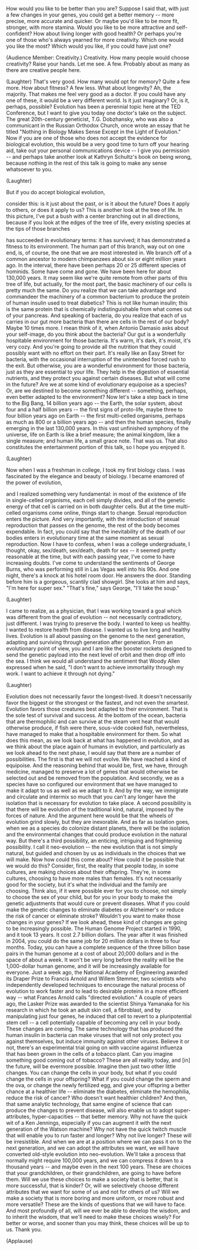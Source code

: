 
How would you like to be better than you are?
Suppose I said
that, with just a few changes in your genes,
you could get a better memory --
more precise,
more accurate and quicker.
Or maybe you&#39;d like to be more fit, stronger,
with more stamina.
Would you like to be more attractive and self-confident?
How about living longer with good health?
Or perhaps you&#39;re one of those
who&#39;s always yearned for more creativity.
Which one would you like the most?
Which would you like, if you could have just one?

(Audience Member: Creativity.)
Creativity.
How many people would choose creativity?
Raise your hands. Let me see.
A few. Probably about as many as there are creative people here.

(Laughter)
 That&#39;s very good.
How many would opt for memory?
Quite a few more.
How about fitness?
A few less.
What about longevity?
Ah, the majority. That makes me feel very good as a doctor.
If you could have any one of these,
it would be a very different world.
Is it just imaginary?
Or, is it, perhaps, possible?
Evolution has been a perennial topic
here at the TED Conference,
but I want to give you today
one doctor&#39;s take on the subject.
The great 20th-century geneticist,
T.G. Dobzhansky,
who was also a communicant
in the Russian Orthodox Church,
once wrote an essay that he titled
&quot;Nothing in Biology Makes Sense
Except in the Light of Evolution.&quot;
Now if you are one of those
who does not accept the evidence for biological evolution,
this would be a very good time to turn off your hearing aid,
take out your personal communications device --
I give you permission --
and perhaps take another look at Kathryn Schultz&#39;s book on being wrong,
because nothing in the rest of this talk
is going to make any sense whatsoever to you.

(Laughter)

But if you do accept
biological evolution,

consider this:
is it just about the past,
or is it about the future?
Does it apply to others,
or does it apply to us?
This is another look at the tree of life.
In this picture,
I&#39;ve put a bush with a center branching out in all directions,
because if you look at the edges
of the tree of life,
every existing species
at the tips of those branches

has succeeded in evolutionary terms:
it has survived;
it has demonstrated a fitness
to its environment.
The human part of this branch,
way out on one end,
is, of course, the one that we are most interested in.
We branch off of a common ancestor
to modern chimpanzees
about six or eight million years ago.
In the interval,
there have been perhaps 20 or 25
different species of hominids.
Some have come and gone.
We have been here for about 130,000 years.
It may seem like we&#39;re quite remote
from other parts of this tree of life,
but actually, for the most part,
the basic machinery of our cells
is pretty much the same.
Do you realize that we can take advantage
and commandeer the machinery of a common bacterium
to produce the protein of human insulin
used to treat diabetics?
This is not like human insulin;
this is the same protein
that is chemically indistinguishable
from what comes out of your pancreas.
And speaking of bacteria,
do you realize that each of us carries in our gut
more bacteria
than there are cells in the rest of our body?
Maybe 10 times more.
I mean think of it,
when Antonio Damasio asks about your self-image,
do you think about the bacteria?
Our gut is a wonderfully hospitable environment
for those bacteria.
It&#39;s warm, it&#39;s dark, it&#39;s moist,
it&#39;s very cozy.
And you&#39;re going to provide all the nutrition that they could possibly want
with no effort on their part.
It&#39;s really like an Easy Street for bacteria,
with the occasional interruption
of the unintended forced rush to the exit.
But otherwise,
you are a wonderful environment for those bacteria,
just as they are essential to your life.
They help in the digestion of essential nutrients,
and they protect you against certain diseases.
But what will come in the future?
Are we at some kind of evolutionary equipoise
as a species?
Or, are we destined
to become something different --
something, perhaps, even better adapted
to the environment?
Now let&#39;s take a step back in time
to the Big Bang, 14 billion years ago --
the Earth, the solar system,
about four and a half billion years --
the first signs of proto-life,
maybe three to four billion years ago on Earth --
the first multi-celled organisms,
perhaps as much
as 800 or a billion years ago --
and then the human species,
finally emerging
in the last 130,000 years.
In this vast unfinished symphony of the universe,
life on Earth is like a brief measure;
the animal kingdom,
like a single measure;
and human life,
a small grace note.
That was us.
That also constitutes the entertainment portion of this talk,
so I hope you enjoyed it.

(Laughter)

Now when I was a freshman in college,
I took my first biology class.
I was fascinated
by the elegance and beauty of biology.
I became enamored of the power of evolution,

and I realized something very fundamental:
in most of the existence of life
in single-celled organisms,
each cell simply divides,
and all of the genetic energy of that cell
is carried on in both daughter cells.
But at the time multi-celled organisms come online,
things start to change.
Sexual reproduction enters the picture.
And very importantly,
with the introduction of sexual reproduction
that passes on the genome,
the rest of the body
becomes expendable.
In fact, you could say
that the inevitability of the death of our bodies
enters in evolutionary time
at the same moment
as sexual reproduction.
Now I have to confess,
when I was a college undergraduate,
I thought, okay, sex/death, sex/death, death for sex --
it seemed pretty reasonable at the time,
but with each passing year,
I&#39;ve come to have increasing doubts.
I&#39;ve come to understand the sentiments of George Burns,
who was performing still in Las Vegas
well into his 90s.
And one night, there&#39;s a knock at his hotel room door.
He answers the door.
Standing before him is a gorgeous, scantily clad showgirl.
She looks at him and says,
&quot;I&#39;m here for super sex.&quot;
&quot;That&#39;s fine,&quot; says George, &quot;I&#39;ll take the soup.&quot;

(Laughter)

I came to realize,
as a physician,
that I was working toward a goal
which was different from the goal of evolution --
not necessarily contradictory, just different.
I was trying to preserve the body.
I wanted to keep us healthy.
I wanted to restore health from disease.
I wanted us to live long and healthy lives.
Evolution is all about passing on the genome
to the next generation,
adapting and surviving
through generation after generation.
From an evolutionary point of view,
you and I are like the booster rockets
designed to send the genetic payload
into the next level of orbit
and then drop off into the sea.
I think we would all understand the sentiment that Woody Allen expressed
when he said, &quot;I don&#39;t want to achieve immortality through my work.
I want to achieve it through not dying.&quot;

(Laughter)

Evolution does not necessarily
favor the longest-lived.
It doesn&#39;t necessarily favor the biggest
or the strongest or the fastest,
and not even the smartest.
Evolution favors
those creatures best adapted
to their environment.
That is the sole test
of survival and success.
At the bottom of the ocean,
bacteria that are thermophilic
and can survive at the steam vent heat
that would otherwise produce, if fish were there,
sous-vide cooked fish,
nevertheless, have managed
to make that a hospitable environment for them.
So what does this mean,
as we look back at what has happened in evolution,
and as we think about the place again
of humans in evolution,
and particularly as we look ahead
to the next phase,
I would say
that there are a number of possibilities.
The first is that we will not evolve.
We have reached
a kind of equipoise.
And the reasoning behind that would be,
first, we have, through medicine,
managed to preserve a lot of genes
that would otherwise be selected out
and be removed from the population.
And secondly, we as a species
have so configured our environment
that we have managed to make it adapt to us
as well as we adapt to it.
And by the way, we immigrate and circulate
and intermix so much
that you can&#39;t any longer
have the isolation that is necessary
for evolution to take place.
A second possibility
is that there will be evolution of the traditional kind,
natural, imposed by the forces of nature.
And the argument here would be
that the wheels of evolution grind slowly,
but they are inexorable.
And as far as isolation goes,
when we as a species
do colonize distant planets,
there will be the isolation and the environmental changes
that could produce evolution
in the natural way.
But there&#39;s a third possibility,
an enticing, intriguing and frightening possibility.
I call it neo-evolution --
the new evolution
that is not simply natural,
but guided and chosen
by us as individuals
in the choices that we will make.
Now how could this come about?
How could it be possible that we would do this?
Consider, first, the reality
that people today, in some cultures,
are making choices about their offspring.
They&#39;re, in some cultures,
choosing to have more males than females.
It&#39;s not necessarily good for the society,
but it&#39;s what the individual and the family are choosing.
Think also,
if it were possible ever
for you to choose, not simply to choose the sex of your child,
but for you in your body
to make the genetic adjustments
that would cure or prevent diseases.
What if you could make the genetic changes
to eliminate diabetes or Alzheimer&#39;s
or reduce the risk of cancer
or eliminate stroke?
Wouldn&#39;t you want
to make those changes
in your genes?
If we look ahead,
these kind of changes
are going to be increasingly possible.
The Human Genome Project
started in 1990,
and it took 13 years.
It cost 2.7 billion dollars.
The year after it was finished in 2004,
you could do the same job
for 20 million dollars in three to four months.
Today, you can have a complete sequence
of the three billion base pairs in the human genome
at a cost of about 20,000 dollars
and in the space of about a week.
It won&#39;t be very long
before the reality will be
the 1,000-dollar human genome,
and it will be increasingly available for everyone.
Just a week ago,
the National Academy of Engineering
awarded its Draper Prize
to Francis Arnold and Willem Stemmer,
two scientists who independently developed techniques
to encourage the natural process of evolution to work faster
and to lead to desirable proteins
in a more efficient way --
what Frances Arnold calls &quot;directed evolution.&quot;
A couple of years ago, the Lasker Prize
was awarded to the scientist Shinya Yamanaka
for his research
in which he took an adult skin cell,
a fibroblast,
and by manipulating just four genes,
he induced that cell
to revert to a pluripotential stem cell --
a cell potentially capable
of becoming any cell in your body.
These changes are coming.
The same technology
that has produced the human insulin in bacteria
can make viruses
that will not only protect you against themselves,
but induce immunity against other viruses.
Believe it or not,
there&#39;s an experimental trial going on
with vaccine against influenza
that has been grown in the cells of a tobacco plant.
Can you imagine something good coming out of tobacco?
These are all reality today,
and [in] the future, will be evermore possible.
Imagine then
just two other little changes.
You can change the cells in your body,
but what if you could change the cells in your offspring?
What if you could change the sperm and the ova,
or change the newly fertilized egg,
and give your offspring a better chance
at a healthier life --
eliminate the diabetes, eliminate the hemophilia,
reduce the risk of cancer?
Who doesn&#39;t want healthier children?
And then, that same analytic technology,
that same engine of science
that can produce
the changes to prevent disease,
will also enable us
to adopt super-attributes,
hyper-capacities --
that better memory.
Why not have the quick wit
of a Ken Jennings,
especially if you can augment it
with the next generation of the Watson machine?
Why not have the quick twitch muscle
that will enable you to run faster and longer?
Why not live longer?
These will be irresistible.
And when we are at a position
where we can pass it on to the next generation,
and we can adopt the attributes we want,
we will have converted
old-style evolution
into neo-evolution.
We&#39;ll take a process
that normally might require 100,000 years,
and we can compress it down to a thousand years --
and maybe even in the next 100 years.
These are choices
that your grandchildren,
or their grandchildren,
are going to have before them.
Will we use these choices
to make a society that is better,
that is more successful, that is kinder?
Or, will we selectively choose different attributes
that we want for some of us
and not for others of us?
Will we make a society
that is more boring and more uniform,
or more robust and more versatile?
These are the kinds of questions
that we will have to face.
And most profoundly of all,
will we ever be able to develop the wisdom,
and to inherit the wisdom,
that we&#39;ll need to make these choices wisely?
For better or worse,
and sooner than you may think,
these choices will be up to us.
Thank you.

(Applause)

